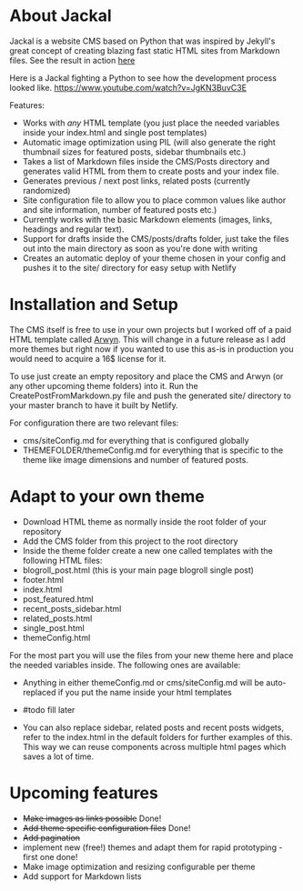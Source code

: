 # About Jackal
Jackal is a website CMS based on Python that was inspired by Jekyll's great concept of creating blazing fast static HTML sites from Markdown files. See the result in action [here](https://compassionate-hawking-9b2eb5.netlify.app/)

Here is a Jackal fighting a Python to see how the development process looked like.
https://www.youtube.com/watch?v=JgKN3BuvC3E

Features:
 - Works with _any_ HTML template (you just place the needed variables inside your index.html and single post templates)
 - Automatic image optimization using PIL (will also generate the right thumbnail sizes for featured posts, sidebar thumbnails etc.)
 - Takes a list of Markdown files inside the CMS/Posts directory and generates valid HTML from them to create posts and your index file. 
  - Generates previous / next post links, related posts (currently randomized)
  - Site configuration file to allow you to place common values like author and site information, number of featured posts etc.)
  - Currently works with the basic Markdown elements (images, links, headings and regular text).
  - Support for drafts inside the CMS/posts/drafts folder, just take the files out into the main directory as soon as you're done with writing
 - Creates an automatic deploy of your theme chosen in your config and pushes it to the site/ directory for easy setup with Netlify
  
# Installation and Setup
The CMS itself is free to use in your own projects but I worked off of a paid HTML template called [Arwyn](https://themeforest.net/item/arwyn-creative-personal-html-template/7698147).
This will change in a future release as I add more themes but right now if you wanted to use this as-is in production you would need to acquire a 16$ license for it.

To use just create an empty repository and place the CMS and Arwyn (or any other upcoming theme folders) into it. Run the CreatePostFromMarkdown.py file and push the generated site/ directory to your master branch to have it built by Netlify. 

For configuration there are two relevant files: 
- cms/siteConfig.md for everything that is configured globally
- THEMEFOLDER/themeConfig.md for everything that is specific to the theme like image dimensions and number of featured posts. 

# Adapt to your own theme

- Download HTML theme as normally inside the root folder of your repository
- Add the CMS folder from this project to the root directory 
- Inside the theme folder create a new one called templates with the following HTML files:
 - blogroll_post.html (this is your main page blogroll single post)
 - footer.html
 - index.html
 - post_featured.html
 - recent_posts_sidebar.html
 - related_posts.html
 - single_post.html
 - themeConfig.html

For the most part you will use the files from your new theme here and place the needed variables inside. The following ones are available:
- Anything in either themeConfig.md or cms/siteConfig.md will be auto-replaced if you put the name inside your html templates
- #todo fill later

- You can also replace sidebar, related posts and recent posts widgets, refer to the index.html in the default folders for further examples of this. This way we can reuse components across multiple html pages which saves a lot of time. 

# Upcoming features
- ~~Make images as links possible~~ Done!
- ~~Add theme specific configuration files~~ Done!
- ~~Add pagination~~
- implement new (free!) themes and adapt them for rapid prototyping - first one done!
- Make image optimization and resizing configurable per theme
- Add support for Markdown lists

